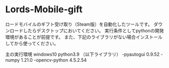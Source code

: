 # Lords-Mobile-gift
ロードモバイルのギフト受け取り（Steam版）を自動化したツールです。
ダウンロードしたらデスクトップにおいてください。
実行条件としてpythonの開発環境があることが前提です。
また、下記のライブラリがない場合インストールしてから使ってください。


主の実行環境
windows10
python3.9
（以下ライブラリ）
-pyautogui 0.9.52
-numpy 1.21.0
-opencv-python 4.5.2.54
